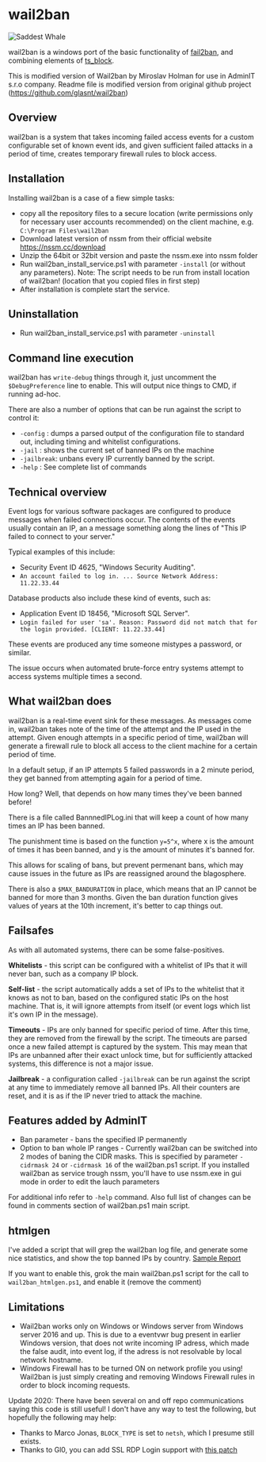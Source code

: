 wail2ban
========

![Saddest Whale](http://i.imgur.com/NVlsY.png "Saddest Whale")

wail2ban is a windows port of the basic functionality of [fail2ban](http://www.fail2ban.org/), and combining elements of [ts_block](https://github.com/EvanAnderson/ts_block). 

This is modified version of Wail2ban by Miroslav Holman for use in AdminIT s.r.o company.
Readme file is modified version from original github project (https://github.com/glasnt/wail2ban)

Overview
--------

wail2ban is a system that takes incoming failed access events for a custom configurable set of known event ids, and given sufficient failed attacks in a period of time, creates temporary firewall rules to block access. 


Installation 
------------

Installing wail2ban is a case of a fiew simple tasks: 

 * copy all the repository files to a secure location (write permissions only for necessary user accounts recommended) on the client machine, e.g. `C:\Program Files\wail2ban`
 * Download latest version of nssm from their official website https://nssm.cc/download
 * Unzip the 64bit or 32bit version and paste the nssm.exe into nssm folder
 * Run  wail2ban_install_service.ps1 with parameter `-install` (or without any parameters). Note: The script needs to be run from install location of wail2ban! (location that you copied files in first step)
 * After installation is complete start the service.


Uninstallation 
------------
 * Run wail2ban_install_service.ps1 with parameter `-uninstall`


Command line execution
---------------------

wail2ban has `write-debug` things through it, just uncomment the `$DebugPreference` line to enable. This will output nice things to CMD, if running ad-hoc.

There are also a number of options that can be run against the script to control it: 
 
 * `-config` : dumps a parsed output of the configuration file to standard out, including timing and whitelist configurations. 
 * `-jail`   : shows the current set of banned IPs on the machine
 * `-jailbreak`: unbans every IP currently banned by the script. 
 * `-help` : See complete list of commands

Technical overview 
------------------

Event logs for various software packages are configured to produce messages when failed connections occur. The contents of the events usually contain an IP, an a message something along the lines of "This IP failed to connect to your server."

Typical examples of this include: 

 * Security Event ID 4625, "Windows Security Auditing". 
  * `An account failed to log in. ... Source Network Address: 11.22.33.44`

Database products also include these kind of events, such as: 

 * Application Event ID 18456, "Microsoft SQL Server".
  *  `Login failed for user 'sa'. Reason: Password did not match that for the login provided. [CLIENT: 11.22.33.44]`

These events are produced any time someone mistypes a password, or similar. 

The issue occurs when automated brute-force entry systems attempt to access systems multiple times a second. 

What wail2ban does
------------------

wail2ban is a real-time event sink for these messages. As messages come in, wail2ban takes note of the time of the attempt and the IP used in the attempt. Given enough attempts in a specific period of time, wail2ban will generate a firewall rule to block all access to the client machine for a certain period of time. 

In a default setup, if an IP attempts 5 failed passwords in a 2 minute period, they get banned from attempting again for a period of time.

How long? Well, that depends on how many times they've been banned before!

There is a file called BannnedIPLog.ini that will keep a count of how many times an IP has been banned. 

The punishment time is based on the function `y=5^x`, where x is the amount of times it has been banned, and y is the amount of minutes it's banned for. 

This allows for scaling of bans, but prevent permenant bans, which may cause issues in the future as IPs are reassigned around the blagosphere. 

There is also a `$MAX_BANDURATION` in place, which means that an IP cannot be banned for more than 3 months. Given the ban duration function gives values of years at the 10th increment, it's better to cap things out.

Failsafes 
---------

As with all automated systems, there can be some false-positives. 

**Whitelists** - this script can be configured with a whitelist of IPs that it will never ban, such as a company IP block. 

**Self-list** - the script automatically adds a set of IPs to the whitelist that it knows as not to ban, based on the configured static IPs on the host machine. That is, it will ignore attempts from itself (or event logs which list it's own IP in the message). 

**Timeouts** - IPs are only banned for specific period of time. After this time, they are removed from the firewall by the script. The timeouts are parsed once a new failed attempt is captured by the system. This may mean that IPs are unbanned after their exact unlock time, but for sufficiently attacked systems, this difference is not a major issue.

**Jailbreak** - a configuration called `-jailbreak` can be run against the script at any time to immediately remove all banned IPs. All their counters are reset, and it is as if the IP never tried to attack the machine.


Features added by AdminIT
--------
* Ban parameter - bans the specified IP permanently
* Option to ban whole IP ranges - Currently wail2ban can be switched into 2 modes of baning the CIDR masks. This is specified by parameter `-cidrmask 24` or `-cidrmask 16` of the wail2ban.ps1 script. If you installed wail2ban as service trough nssm, you'll have to use nssm.exe in gui mode in order to edit the lauch parameters

For additional info refer to `-help` command. Also full list of changes can be found in comments section of wail2ban.ps1 main script.

htmlgen
---------

I've added a script that will grep the wail2ban log file, and generate some nice statistics, and show the top banned IPs by country. 
[Sample Report](http://i.imgur.com/ufb9mvX.png)

If you want to enable this, grok the main wail2ban.ps1 script for the call to `wail2ban_htmlgen.ps1`, and enable it (remove the comment)


Limitations
-----------
* Wail2ban works only on Windows or Windows server from Windows server 2016 and up. This is due to a eventvwr bug present in earlier Windows version, that does not write incoming IP adress, which made the false audit, into event log, if the adress is not resolvable by local network hostname.
* Windows Firewall has to be turned ON on network profile you using! Wail2ban is just simply creating and removing Windows Firewall rules in order to block incoming requests.

Update 2020: There have been several on and off repo communications saying this code is still useful! I don't have any way to test the following, but hopefully the following may help: 
 
 * Thanks to Marco Jonas, `BLOCK_TYPE` is set to `netsh`, which I presume still exists.
 * Thanks to Gl0, you can add SSL RDP Login support with [this patch](https://github.com/glasnt/wail2ban/pull/13/files)
